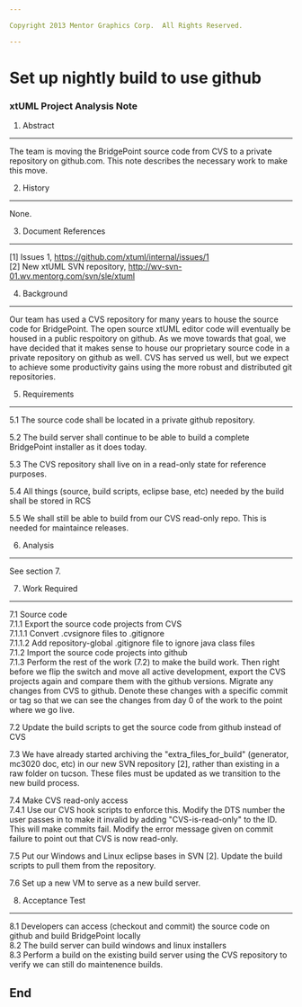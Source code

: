 ```yaml
---

Copyright 2013 Mentor Graphics Corp.  All Rights Reserved.

---
```


# Set up nightly build to use github
### xtUML Project Analysis Note



1. Abstract
-----------
The team is moving the BridgePoint source code from CVS to a private repository
on github.com.  This note describes the necessary work to make this move.

2. History
----------
None.

3. Document References
----------------------
[1] Issues 1, https://github.com/xtuml/internal/issues/1  
[2] New xtUML SVN repository, http://wv-svn-01.wv.mentorg.com/svn/sle/xtuml  

4. Background
-------------
Our team has used a CVS repository for many years to house the source code for
BridgePoint.  The open source xtUML editor code will eventually be housed in a 
public respoitory on github.  As we move towards that goal, we have decided that 
it makes sense to house our proprietary source code in a private repository on 
github as well.  CVS has served us well, but we expect to achieve some productivity
gains using the more robust and distributed git repositories.

5. Requirements
---------------
5.1  The source code shall be located in a private github repository.  

5.2  The build server shall continue to be able to build a complete BridgePoint 
 installer as it does today.  
 
5.3  The CVS repository shall live on in a read-only state for reference purposes.  

5.4  All things (source, build scripts, eclipse base, etc) needed by the build 
 shall be stored in RCS  
 
5.5  We shall still be able to build from our CVS read-only repo.  This is 
 needed for maintaince releases.  

6. Analysis
-----------
See section 7.

7. Work Required
----------------
7.1  Source code  
7.1.1  Export the source code projects from CVS  
7.1.1.1  Convert .cvsignore files to .gitignore  
7.1.1.2  Add repository-global .gitignore file to ignore java class files  
7.1.2  Import the source code projects into github  
7.1.3  Perform the rest of the work (7.2) to make the build work.  Then right
 before we flip the switch and move all active development, export the CVS projects
 again and compare them with the github versions.  Migrate any changes from CVS to
 github.  Denote these changes with a specific commit or tag so that we can see the 
 changes from day 0 of the work to the point where we go live.  

7.2  Update the build scripts to get the source code from github instead of CVS  

7.3  We have already started archiving the "extra_files_for_build" (generator, 
 mc3020 doc, etc) in our new SVN repository [2], rather than existing in a raw 
 folder on tucson.  These files must be updated as we transition to the new build
 process.  

7.4  Make CVS read-only access  
7.4.1  Use our CVS hook scripts to enforce this.  Modify the DTS number the user 
 passes in to make it invalid by adding "CVS-is-read-only" to the ID.  This will make 
 commits fail.  Modify the error message given on commit failure to point out that 
 CVS is now read-only.  
 
7.5  Put our Windows and Linux eclipse bases in SVN [2].  Update the build scripts
 to pull them from the repository.  

7.6  Set up a new VM to serve as a new build server.  

8. Acceptance Test
------------
8.1  Developers can access (checkout and commit) the source code on github and 
 build BridgePoint locally  
8.2  The build server can build windows and linux installers  
8.3  Perform a build on the existing build server using the CVS repository to verify
 we can still do maintenence builds.  

End
---

